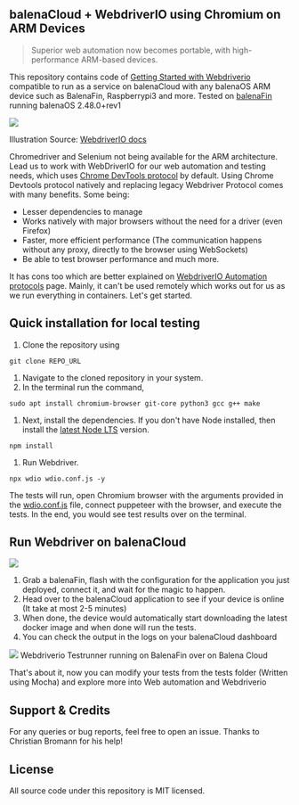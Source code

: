 ## balenaCloud + WebdriverIO using Chromium on ARM Devices

> Superior web automation now becomes portable, with high-performance ARM-based devices.

This repository contains code of [Getting Started with Webdriverio](https://webdriver.io/docs/gettingstarted.html) compatible to run as a service on balenaCloud with any balenaOS ARM device such as BalenaFin, Raspberrypi3 and more. Tested on [balenaFin](https://www.balena.io/fin) running balenaOS 2.48.0+rev1  

![](https://webdriver.io/img/devtools.png)  

Illustration Source: [WebdriverIO docs](https://webdriver.io/docs/automationProtocols.html#devtools-protocol) 

Chromedriver and Selenium not being available for the ARM architecture. Lead us to work with WebDriverIO for our web automation and testing needs, which uses [Chrome DevTools protocol](https://webdriver.io/blog/2019/09/16/devtools.html) by default. Using Chrome Devtools protocol natively and replacing legacy Webdriver Protocol comes with many benefits. Some being: 

- Lesser dependencies to manage
- Works natively with major browsers without the need for a driver (even Firefox)
- Faster, more efficient performance (The communication happens without any proxy, directly to the browser using WebSockets)
- Be able to test browser performance and much more. 

It has cons too which are better explained on [WebdriverIO Automation protocols](https://webdriver.io/docs/automationProtocols.html#devtools-protocol) page. Mainly, it can't be used remotely which works out for us as we run everything in containers. Let's get started.

## Quick installation for local testing

1. Clone the repository using 

```
git clone REPO_URL
```

1. Navigate to the cloned repository in your system.
2. In the terminal run the command,

```      
sudo apt install chromium-browser git-core python3 gcc g++ make
```

1. Next, install the dependencies. If you don't have Node installed, then install the [latest Node LTS](https://nodejs.org/en/download/) version. 

```
npm install
```
 
1. Run Webdriver. 

```
npx wdio wdio.conf.js -y
```

The tests will run, open Chromium browser with the arguments provided in the [wdio.conf.js](https://github.com/vipulgupta2048/balena-webdriverio/blob/master/wdio.conf.js) file, connect puppeteer with the browser, and execute the tests. In the end, you would see test results over on the terminal.


## Run Webdriver on balenaCloud

[![](https://www.balena.io/deploy.png)](https://dashboard.balena-cloud.com/deploy)

1. Grab a balenaFin, flash with the configuration for the application you just deployed, connect it, and wait for the magic to happen.
2. Head over to the balenaCloud application to see if your device is online (It take at most 2-5 minutes)
3. When done, the device would automatically start downloading the latest docker image and when done will run the tests. 
4. You can check the output in the logs on your balenaCloud dashboard
   
![](https://user-images.githubusercontent.com/22801822/87546279-ebcb1280-c6c6-11ea-91b5-6ae202fb21fd.png)
Webdriverio Testrunner running on BalenaFin over on Balena Cloud 

That's about it, now you can modify your tests from the tests folder (Written using Mocha) and explore more into Web automation and Webdriverio

## Support & Credits
For any queries or bug reports, feel free to open an issue.
Thanks to Christian Bromann for his help! 

## License 
All source code under this repository is MIT licensed.
